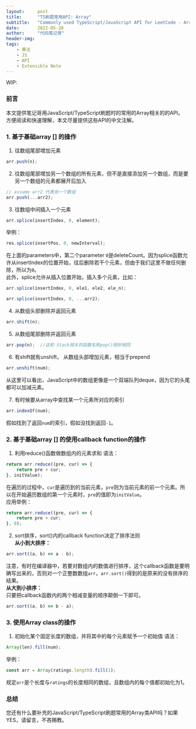 ```yaml
---
layout:     post
title:      "TS刷题常用API: Array"
subtitle:   "Commonly used TypeScript/JavaScript API for LeetCode - Array related"
date:       2022-05-28
author:     "代码笔记哥"
header-img:
tags:
    - 算法
    - JS
    - API
    - Extensible Note
---
```

WIP:   

### 前言
本文提供笔记哥用JavaScript/TypeScript刷题时的常用的Array相关的的API。    
方便阅读和快速理解，本文尽量提供这些API的中文注解。

### 1. 基于基础array [] 的操作
1. 往数组尾部增加元素
```js
arr.push(n);
```

2. 往数组尾部增加另一个数组的所有元素，但不是直接添加另一个数组，而是要另一个数组的元素都展开后加入
```js
// assume arr2 代表另一个数组
arr.push(...arr2);
```

3. 往数组中间插入一个元素
```js
arr.splice(insertIndex, 0, element);
```
举例：
```js
res.splice(insertPos, 0, newInterval);
```
在上面的parameters中，第二个parameter `0`是deleteCount。因为splice函数允许从insertIndex的位置开始，往后删除若干个元素，但由于我们这里不做任何删除，所以为`0`。  
此外，splice允许从插入位置开始，插入多个元素，比如：  
```js
arr.splice(insertIndex, 0, ele1, ele2, ele_n);
```
```js
arr.splice(insertIndex, 0, ...arr2);
```

4. 从数组头部删除并返回元素
```js
arr.shift(n);
```

5. 从数组尾部删除并返回元素
```js
arr.pop(n);  //这和 Stack相关的函数名称pop()刚好相同 
```

6. 有shift就有unshift， 从数组头部增加元素，相当于prepend
```js
arr.unshift(num);
```
从这里可以看出，JavaScript中的数组更像是一个双端队列deque，因为它的头尾都可以加减元素。

7. 有时候要从array中查找某一个元素所对应的索引
```js
arr.indexOf(num);
```
假如找到了返回`num`的索引，假如没找到返回`-1`。

### 2. 基于基础array [] 的使用callback function的操作

1. 利用reduce()函数做数组内的元素求和
语法：
```js
return arr.reduce((pre, cur) => {
    return pre + cur;
}, initValue);
```
在遍历的过程中，`cur`是遍历到的当前元素，`pre`则为当前元素的前一个元素。所以在开始遍历数组的第一个元素时，`pre`的值即为`initValue`。  
应用举例：  
```js
return arr.reduce((pre, cur) => {
    return pre + cur;
}, 0);
```

2. sort排序，sort()内的callback function决定了排序法则  
**从小到大排序：**
```js
arr.sort((a, b) => a - b);
```
注意，有时在编译器中，若要对数组内的数值进行排序，这个callback函数是要明确写出来的，否则对一个正整数数组`arr`，`arr.sort()`得到的是原来的没有排序的结果。   
**从大到小排序：**  
只要把callback函数内的两个相减变量的顺序颠倒一下即可。
```js
arr.sort((a, b) => b - a);
```


### 3. 使用Array class的操作

1. 初始化某个固定长度的数组，并将其中的每个元素赋予一个初始值
语法：
```js
Array(len).fill(num);
```
举例：
```js
const arr = Array(ratings.length).fill(1);
```
规定`arr`是个长度与`ratings`的长度相同的数组，且数组内的每个值都初始化为1。


### 总结

您还有什么要补充的JavaScript/TypeScript刷题常用的Array类API吗？如果YES，请留言，不吝赐教。
